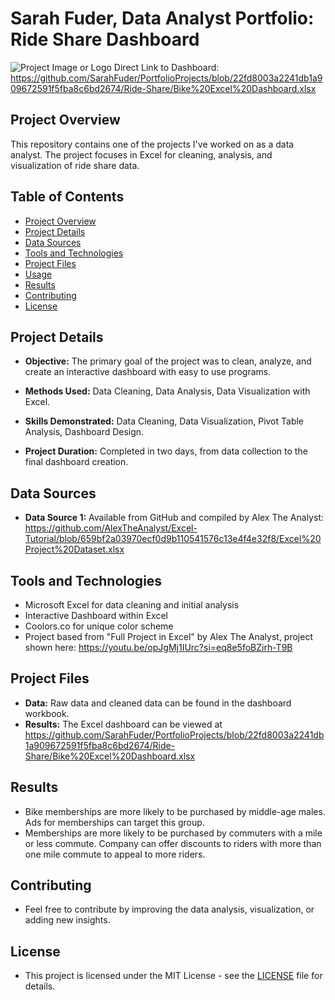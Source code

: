 # Sarah Fuder, Data Analyst Portfolio: Ride Share Dashboard

![Project Image or Logo](project_image.png)
Direct Link to Dashboard: https://github.com/SarahFuder/PortfolioProjects/blob/22fd8003a2241db1a909672591f5fba8c6bd2674/Ride-Share/Bike%20Excel%20Dashboard.xlsx

## Project Overview

This repository contains one of the projects I've worked on as a data analyst. The project focuses in Excel for cleaning, analysis, and visualization of ride share data.

## Table of Contents

- [Project Overview](#project-overview)
- [Project Details](#project-details)
- [Data Sources](#data-sources)
- [Tools and Technologies](#tools-and-technologies)
- [Project Files](#project-files)
- [Usage](#usage)
- [Results](#results)
- [Contributing](#contributing)
- [License](#license)

## Project Details

- **Objective:** The primary goal of the project was to clean, analyze, and create an interactive dashboard with easy to use programs.

- **Methods Used:** Data Cleaning, Data Analysis, Data Visualization with Excel.

- **Skills Demonstrated:** Data Cleaning, Data Visualization, Pivot Table Analysis, Dashboard Design.

- **Project Duration:** Completed in two days, from data collection to the final dashboard creation.

## Data Sources

- **Data Source 1:** Available from GitHub and compiled by Alex The Analyst: https://github.com/AlexTheAnalyst/Excel-Tutorial/blob/659bf2a03970ecf0d9b110541576c13e4f4e32f8/Excel%20Project%20Dataset.xlsx

## Tools and Technologies

- Microsoft Excel for data cleaning and initial analysis
- Interactive Dashboard within Excel
- Coolors.co for unique color scheme
- Project based from "Full Project in Excel" by Alex The Analyst, project shown here: https://youtu.be/opJgMj1IUrc?si=eq8e5foBZirh-T9B

## Project Files

- **Data:** Raw data and cleaned data can be found in the dashboard workbook.
- **Results:** The Excel dashboard can be viewed at https://github.com/SarahFuder/PortfolioProjects/blob/22fd8003a2241db1a909672591f5fba8c6bd2674/Ride-Share/Bike%20Excel%20Dashboard.xlsx

## Results

- Bike memberships are more likely to be purchased by middle-age males. Ads for memberships can target this group.
- Memberships are more likely to be purchased by commuters with a mile or less commute. Company can offer discounts to riders with more than one mile commute to appeal to more riders.

## Contributing

- Feel free to contribute by improving the data analysis, visualization, or adding new insights.

## License

- This project is licensed under the MIT License - see the [LICENSE](LICENSE) file for details.
